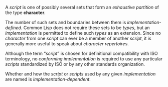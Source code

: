  

A *script* is one of possibly several sets that form an *exhaustive partition* of the type **character**. 

The number of such sets and boundaries between them is *implementation-defined*. Common Lisp does not require these sets to be *types*, but an *implementation* is permitted to define such *types* as an extension. Since no *character* from one *script* can ever be a member of another *script*, it is generally more useful to speak about *character repertoires*. 

Although the term “*script*” is chosen for definitional compatibility with ISO terminology, no *conforming implementation* is required to use any particular *scripts* standardized by ISO or by any other standards organization. 

Whether and how the *script* or *scripts* used by any given *implementation* are named is *implementation-dependent*. 

